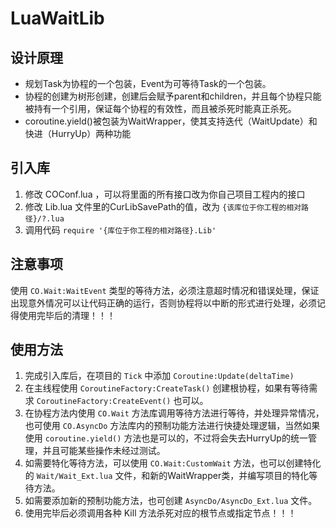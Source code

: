 # LuaWaitLib

## 设计原理

* 规划Task为协程的一个包装，Event为可等待Task的一个包装。
* 协程的创建为树形创建，创建后会赋予parent和children，并且每个协程只能被持有一个引用，保证每个协程的有效性，而且被杀死时能真正杀死。
* coroutine.yield()被包装为WaitWrapper，使其支持迭代（WaitUpdate）和快进（HurryUp）两种功能

## 引入库

1. 修改 COConf.lua ，可以将里面的所有接口改为你自己项目工程内的接口
2. 修改 Lib.lua 文件里的CurLibSavePath的值，改为 `{该库位于你工程的相对路径}/?.lua`
3. 调用代码 `require '{库位于你工程的相对路径}.Lib'`

## 注意事项

使用 `CO.Wait:WaitEvent` 类型的等待方法，必须注意超时情况和错误处理，保证出现意外情况可以让代码正确的运行，否则协程将以中断的形式进行处理，必须记得使用完毕后的清理！！！

## 使用方法

1. 完成引入库后，在项目的 `Tick` 中添加 `Coroutine:Update(deltaTime)`
2. 在主线程使用 `CoroutineFactory:CreateTask()` 创建根协程，如果有等待需求 `CoroutineFactory:CreateEvent()` 也可以。
3. 在协程方法内使用 `CO.Wait` 方法库调用等待方法进行等待，并处理异常情况，也可使用 `CO.AsyncDo` 方法库内的预制功能方法进行快捷处理逻辑，当然如果使用 `coroutine.yield()` 方法也是可以的，不过将会失去HurryUp的统一管理，并且可能某些操作未经过测试。
4. 如需要特化等待方法，可以使用 `CO.Wait:CustomWait` 方法，也可以创建特化的 `Wait/Wait_Ext.lua` 文件，和新的WaitWrapper类，并编写项目的特化等待方法。
5. 如需要添加新的预制功能方法，也可创建 `AsyncDo/AsyncDo_Ext.lua` 文件。
6. 使用完毕后必须调用各种 Kill 方法杀死对应的根节点或指定节点！！！
